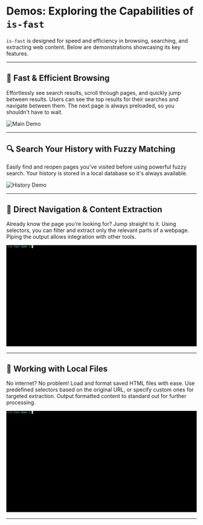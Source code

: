# **Demos: Exploring the Capabilities of `is-fast`**

`is-fast` is designed for speed and efficiency in browsing, searching, and extracting web content. Below are demonstrations showcasing its key features.

---

## 🚀 **Fast & Efficient Browsing**
Effortlessly see search results, scroll through pages, and quickly jump between results. Users can see the top results for their searches and navigate between them. The next page is always preloaded, so you shouldn't have to wait.

![Main Demo](main_demo.gif)

---

## 🔍 **Search Your History with Fuzzy Matching**
Easily find and reopen pages you've visited before using powerful fuzzy search. Your history is stored in a local database so it's always available.

![History Demo](history_demo.gif)

---

## 🔗 **Direct Navigation & Content Extraction**
Already know the page you're looking for? Jump straight to it. Using selectors, you can filter and extract only the relevant parts of a webpage. Piping the output allows integration with other tools.

![Direct Demo](direct_demo.gif)

---

## 📂 **Working with Local Files**
No internet? No problem! Load and format saved HTML files with ease. Use predefined selectors based on the original URL, or specify custom ones for targeted extraction. Output formatted content to standard out for further processing.

![File Demo](file_demo.gif)

---

